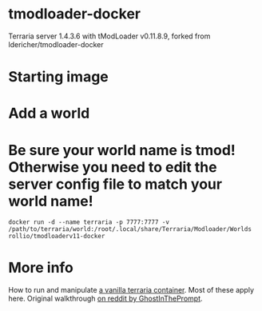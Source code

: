 # tmodloader-docker

Terraria server 1.4.3.6 with tModLoader v0.11.8.9, forked from ldericher/tmodloader-docker

# Starting image
# Add a world 
# Be sure your world name is tmod! Otherwise you need to edit the server config file to match your world name!

    docker run -d --name terraria -p 7777:7777 -v /path/to/terraria/world:/root/.local/share/Terraria/Modloader/Worlds rollio/tmodloaderv11-docker

# More info

How to run and manipulate [a vanilla terraria container](https://store.docker.com/community/images/ryshe/terraria). Most of these apply here.
Original walkthrough [on reddit by GhostInThePrompt](https://www.reddit.com/r/Terraria/comments/7dbkfe/how_to_create_a_tmodloadermodded_server_on_linux).
